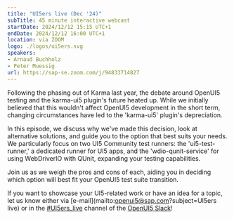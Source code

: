 ```yaml
---
title: "UI5ers live (Dec '24)"
subTitle: 45 minute interactive webcast
startDate: 2024/12/12 15:15 UTC+1
endDate: 2024/12/12 16:00 UTC+1
location: via ZOOM
logo: ./logos/ui5ers.svg
speakers:
- Arnaud Buchholz
- Peter Muessig
url: https://sap-se.zoom.com/j/94833714827
---
```

Following the phasing out of Karma last year, the debate around OpenUI5 testing and the karma-ui5 plugin's future heated up. 
While we initially believed that this wouldn't affect OpenUI5 development in the short term, changing circumstances have led to 
the 'karma-ui5' plugin's depreciation.

In this episode, we discuss why we've made this decision, look at alternative solutions, and guide you to the option that best suits your 
needs. We particularly focus on two UI5 Community test runners: the 'ui5-test-runner,' a dedicated runner for UI5 apps, and 
the 'wdio-qunit-service' for using WebDriverIO with QUnit, expanding your testing capabilities.

Join us as we weigh the pros and cons of each, aiding you in deciding which option will best fit your OpenUI5 test suite transition.

If you want to showcase your UI5-related work or have an idea for a topic, let us know either via [e-mail](mailto:openui5@sap.com?subject=UI5ers live) or in the 
[#UI5ers_live](https://openui5.slack.com/archives/C01CP60AAN7) channel of the [OpenUI5 Slack](https://ui5-slack-invite.cfapps.eu10.hana.ondemand.com/)!
